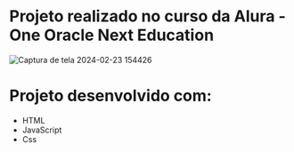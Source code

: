 <h1>Projeto realizado no curso da Alura - One Oracle Next Education</h1>

![Captura de tela 2024-02-23 154426](https://github.com/flaviorsantana/jogo-do-numero-secreto/assets/132366877/b94caf3d-4b94-4a61-9f76-a8f4cc6b748d)

# Projeto desenvolvido com:

* HTML
* JavaScript
* Css
